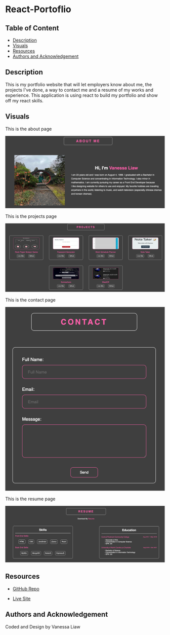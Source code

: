 # React-Portoflio

## Table of Content

- [Description](#description)
- [Visuals](#visuals)
- [Resources](#resources)
- [Authors and Acknowledgement](#authors-and-acknowledgement)

## Description 

This is my portfolio website that will let employers know about me, the projects I've done, a way to contact me and a resume of my works and experience. This application is using react to build my portfolio and show off my react skills. 

## Visuals

This is the about page 

![About Me Page](./src/assets/images/about.png)

This is the projects page 

![Projects Page](./src/assets/images/project.png)

This is the contact page

![Contact Page](./src/assets/images/contact.png)

This is the resume page

![Resume Page](./src/assets/images/resume.png)

## Resources 

- [GitHub Repo](https://github.com/VanessaLiaw021/react-portoflio)

- [Live Site](https://vanessaliaw021.github.io/react-portoflio/)

## Authors and Acknowledgement

Coded and Design by Vanessa Liaw